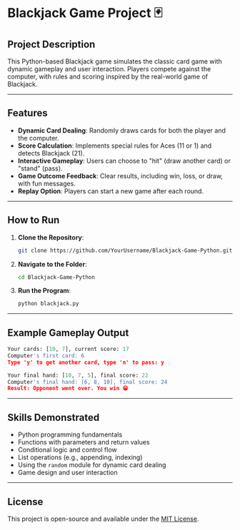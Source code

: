 # Blackjack Game Project 🃏

## Project Description
This Python-based Blackjack game simulates the classic card game with dynamic gameplay and user interaction. Players compete against the computer, with rules and scoring inspired by the real-world game of Blackjack.

---

## Features
- **Dynamic Card Dealing**: Randomly draws cards for both the player and the computer.
- **Score Calculation**: Implements special rules for Aces (11 or 1) and detects Blackjack (21).
- **Interactive Gameplay**: Users can choose to "hit" (draw another card) or "stand" (pass).
- **Game Outcome Feedback**: Clear results, including win, loss, or draw, with fun messages.
- **Replay Option**: Players can start a new game after each round.

---

## How to Run
1. **Clone the Repository**:
   ```bash
   git clone https://github.com/YourUsername/Blackjack-Game-Python.git
   ```
2. **Navigate to the Folder**:
   ```bash
   cd Blackjack-Game-Python
   ```
3. **Run the Program**:
   ```bash
   python blackjack.py
   ```

---

## Example Gameplay Output
```python
Your cards: [10, 7], current score: 17
Computer's first card: 6
Type 'y' to get another card, type 'n' to pass: y

Your final hand: [10, 7, 5], final score: 22
Computer's final hand: [6, 8, 10], final score: 24
Result: Opponent went over. You win 😁
```

---

## Skills Demonstrated
- Python programming fundamentals
- Functions with parameters and return values
- Conditional logic and control flow
- List operations (e.g., appending, indexing)
- Using the `random` module for dynamic card dealing
- Game design and user interaction

---

## License
This project is open-source and available under the [MIT License](LICENSE).
